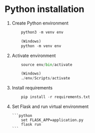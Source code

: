 # Python installation

1.  Create Python environment

    ```python
        python3 -m venv env

        (Windows)
        python -m venv env
    ```

2.  Activate environment

    ```python
        source env/bin/activate

        (Windows)
        ./env/Scripts/activate
    ```

3.  Install requirements

    ```python
        pip install -r requirements.txt
    ```

4.  Set Flask and run virtual environment

        ```python
            set FLASK_APP=application.py
            flask run
        ```
